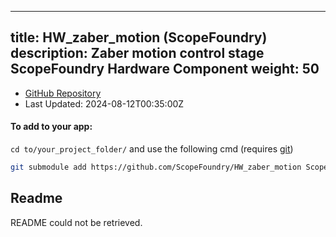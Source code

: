 
---
title: HW_zaber_motion (ScopeFoundry)
description: Zaber motion control stage ScopeFoundry Hardware Component
weight: 50
---
- [GitHub Repository](https://github.com/ScopeFoundry/HW_zaber_motion)
- Last Updated: 2024-08-12T00:35:00Z


#### To add to your app:

`cd to/your_project_folder/` and use the following cmd (requires [git](/docs/100_development-environment/20_git/))

```bash
git submodule add https://github.com/ScopeFoundry/HW_zaber_motion ScopeFoundryHW/zaber_motion
```


## Readme
README could not be retrieved.

